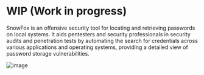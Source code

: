 # WIP (Work in progress)

SnowFox is an offensive security tool for locating and retrieving passwords on local systems. It aids pentesters and security professionals in security audits and penetration tests by automating the search for credentials across various applications and operating systems, providing a detailed view of password storage vulnerabilities.

![image](https://github.com/GabrielPrzybysz/snowfox/assets/45472156/d1261cf5-8312-49a9-83ba-5cf44605ac5b)
